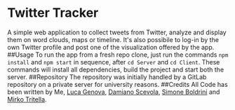 # Twitter Tracker
A simple web application to collect tweets from Twitter, analyze and display them on word clouds, maps or timeline. It's also possibile to log-in by the own Twitter profile and post one of the visualization offered by the app.
##Usage
To run the app from a fresh repo clone, just run the commands `npm install` and `npm start` in sequence, after `cd Server` and `cd Client`. These commands will install all dependencies, build the project and start both the server.
##Repository
The repository was initially handled by a GitLab repository on a private server for university reasons.
##Credits
All Code has been written by Me, [Luca Genova](https://github.com/Lucajett99), [Damiano Scevola](https://github.com/lusvelt), [Simone Boldrini](https://github.com/minosse99) and [Mirko Tritella](https://github.com/Emeierkeio).
